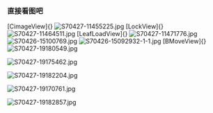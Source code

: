 ### 直接看图吧
[CimageView]{}
![S70427-11455225.jpg](http://upload-images.jianshu.io/upload_images/3001453-0701dadbbde9f333.jpg?imageMogr2/auto-orient/strip%7CimageView2/2/w/1240)
[LockView]{}
![S70427-11464511.jpg](http://upload-images.jianshu.io/upload_images/3001453-4ef628fb60705047.jpg?imageMogr2/auto-orient/strip%7CimageView2/2/w/1240)
[LeafLoadView]{}
![S70427-11471776.jpg](http://upload-images.jianshu.io/upload_images/3001453-6d2d8291fa120f53.jpg?imageMogr2/auto-orient/strip%7CimageView2/2/w/1240)
![S70426-15100769.jpg](http://upload-images.jianshu.io/upload_images/3001453-6d5789a2545e022f.jpg?imageMogr2/auto-orient/strip%7CimageView2/2/w/1240)
![S70426-15092932-1-1.jpg](http://upload-images.jianshu.io/upload_images/3001453-a285a792315febaa.jpg?imageMogr2/auto-orient/strip%7CimageView2/2/w/1240)
[BMoveView]{}
![S70427-19180549.jpg](http://upload-images.jianshu.io/upload_images/3001453-f9278028e616eebd.jpg?imageMogr2/auto-orient/strip%7CimageView2/2/w/1240)

![S70427-19175462.jpg](http://upload-images.jianshu.io/upload_images/3001453-e9808925b5601867.jpg?imageMogr2/auto-orient/strip%7CimageView2/2/w/1240)


![S70427-19182204.jpg](http://upload-images.jianshu.io/upload_images/3001453-b8ba4575af25c85c.jpg?imageMogr2/auto-orient/strip%7CimageView2/2/w/1240)


![S70427-19170761.jpg](http://upload-images.jianshu.io/upload_images/3001453-e2d8011078e74efe.jpg?imageMogr2/auto-orient/strip%7CimageView2/2/w/1240)

![S70427-19182857.jpg](http://upload-images.jianshu.io/upload_images/3001453-7d475424982034d2.jpg?imageMogr2/auto-orient/strip%7CimageView2/2/w/1240)
